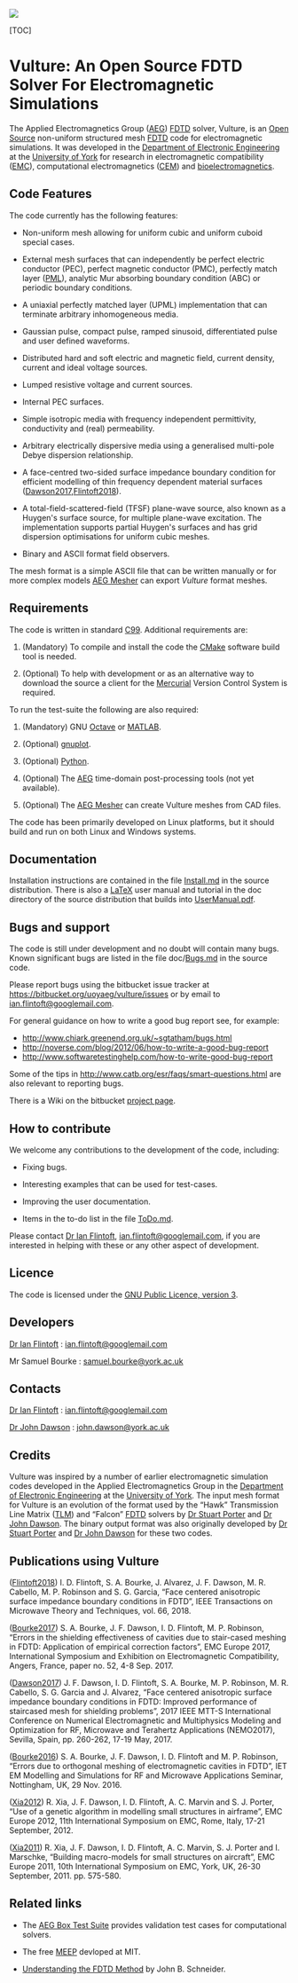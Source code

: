![](https://bitbucket.org/uoyaeg/vulture/wiki/aperture.jpg )

[TOC]

# Vulture: An Open Source FDTD Solver For Electromagnetic Simulations

The Applied Electromagnetics Group ([AEG][]) [FDTD][] solver, Vulture, is an 
[Open Source][] non-uniform structured mesh [FDTD][] code for electromagnetic 
simulations. It was developed in the [Department of Electronic Engineering][] 
at the [University of York][] for research in electromagnetic compatibility ([EMC][]), 
computational electromagnetics ([CEM][]) and [bioelectromagnetics][].

## Code Features

The code currently has the following features:

* Non-uniform mesh allowing for uniform cubic and uniform cuboid special cases.

* External mesh surfaces that can independently be perfect electric conductor 
  (PEC), perfect magnetic conductor (PMC), perfectly match layer ([PML][]), analytic 
  Mur absorbing boundary condition (ABC) or periodic boundary conditions.
 
* A uniaxial perfectly matched layer (UPML) implementation that can terminate 
  arbitrary inhomogeneous media.

* Gaussian pulse, compact pulse, ramped sinusoid, differentiated pulse and user 
  defined waveforms.

* Distributed hard and soft electric and magnetic field, current density, 
  current and ideal voltage sources.

* Lumped resistive voltage and current sources.

* Internal PEC surfaces.

* Simple isotropic media with frequency independent permittivity, conductivity 
  and (real) permeability.

* Arbitrary electrically dispersive media using a generalised multi-pole Debye 
  dispersion relationship.

* A face-centred two-sided surface impedance boundary condition for efficient modelling
  of thin frequency dependent material surfaces ([Dawson2017],[Flintoft2018]).

* A total-field-scattered-field (TFSF) plane-wave source, also known as a 
  Huygen's surface source, for multiple plane-wave excitation. The implementation 
  supports partial Huygen's surfaces and has grid dispersion optimisations for 
  uniform cubic meshes.

* Binary and ASCII format field observers.
 
The mesh format is a simple ASCII file that can be written manually or for more 
complex models [AEG Mesher][] can export *Vulture* format meshes.

## Requirements

The code is written in standard [C99][]. Additional requirements are:

1. (Mandatory) To compile and install the code the [CMake][] software build tool 
   is needed.

2. (Optional) To help with development or as an alternative way to download the 
   source a client for the [Mercurial][] Version Control System is required.

To run the test-suite the following are also required:

1. (Mandatory) GNU [Octave][] or [MATLAB][].

2. (Optional) [gnuplot][].

3. (Optional) [Python][].

4. (Optional) The [AEG][] time-domain post-processing tools (not yet available). 

5. (Optional) The [AEG Mesher][] can create Vulture meshes from CAD files. 

The code has been primarily developed on Linux platforms, but it should build 
and run on both Linux and Windows systems.

## Documentation

Installation instructions are contained in the file [Install.md][] in the 
source distribution. There is also a [LaTeX][] user manual and tutorial in the 
doc directory of the source distribution that builds into [UserManual.pdf][].

## Bugs and support

The code is still under development and no doubt will contain many bugs. Known 
significant bugs are listed in the file doc/[Bugs.md][] in the source code. 

Please report bugs using the bitbucket issue tracker at
<https://bitbucket.org/uoyaeg/vulture/issues> or by email to <ian.flintoft@googlemail.com>.

For general guidance on how to write a good bug report see, for example:

* <http://www.chiark.greenend.org.uk/~sgtatham/bugs.html>
* <http://noverse.com/blog/2012/06/how-to-write-a-good-bug-report>
* <http://www.softwaretestinghelp.com/how-to-write-good-bug-report>

Some of the tips in <http://www.catb.org/esr/faqs/smart-questions.html> are also 
relevant to reporting bugs.

There is a Wiki on the bitbucket [project page](https://bitbucket.org/uoyaeg/vulture/wiki).

## How to contribute

We welcome any contributions to the development of the code, including:

* Fixing bugs.

* Interesting examples that can be used for test-cases.

* Improving the user documentation.

* Items in the to-do list in the file [ToDo.md][].

Please contact [Dr Ian Flintoft][], <ian.flintoft@googlemail.com>, if you are 
interested in helping with these or any other aspect of development.

## Licence

The code is licensed under the [GNU Public Licence, version 3](http://www.gnu.org/copyleft/gpl.html). 

## Developers

[Dr Ian Flintoft][] : <ian.flintoft@googlemail.com>

Mr Samuel Bourke : <samuel.bourke@york.ac.uk>

## Contacts

[Dr Ian Flintoft][] : <ian.flintoft@googlemail.com>

[Dr John Dawson](http://www.elec.york.ac.uk/staff/jfd1.html) : <john.dawson@york.ac.uk>

## Credits

Vulture was inspired by a number of earlier electromagnetic simulation codes 
developed in the Applied Electromagnetics Group in the [Department of 
Electronic Engineering][] at the [University of York][]. The input mesh format for Vulture 
is an evolution of the format used by the “Hawk” Transmission Line Matrix 
([TLM][]) and “Falcon” [FDTD][] solvers by [Dr Stuart Porter][] and [Dr John 
Dawson][]. The binary output format was also originally developed by [Dr Stuart 
Porter][] and [Dr John Dawson][] for these two codes.

## Publications using Vulture

[Flintoft2018]: http://dx.doi.org/10.1109/TMTT.2017.2778059

([Flintoft2018]) I. D. Flintoft, S. A. Bourke, J. Alvarez, J. F. Dawson, M. R. Cabello, 
M. P. Robinson and S. G. Garcia, “Face centered anisotropic surface impedance boundary 
conditions in FDTD”, IEEE Transactions on Microwave Theory and Techniques, vol. 66, 2018.

[Bourke2017]: http://dx.doi.org/10.1109/EMCEurope.2017.8094791

([Bourke2017]) S. A. Bourke, J. F. Dawson, I. D. Flintoft, M. P. Robinson, “Errors in 
the shielding effectiveness of cavities due to stair-cased meshing in FDTD: Application 
of empirical correction factors”, EMC Europe 2017, International Symposium and Exhibition 
on Electromagnetic Compatibility, Angers, France, paper no. 52, 4-8 Sep. 2017.

[Dawson2017]: http://dx.doi.org/10.1109/NEMO.2017.7964253

([Dawson2017]) J. F. Dawson, I. D. Flintoft, S. A. Bourke, M. P. Robinson, M. R. Cabello, 
S. G. Garcia and J. Alvarez, “Face centered anisotropic surface impedance boundary conditions 
in FDTD: Improved performance of staircased mesh for shielding problems”, 2017 IEEE MTT-S 
International Conference on Numerical Electromagnetic and Multiphysics Modeling and 
Optimization for RF, Microwave and Terahertz Applications (NEMO2017), Sevilla, Spain, 
pp. 260-262, 17-19 May, 2017.

[Bourke2016]: http://eprints.whiterose.ac.uk/120548/7/Bourke2017_postprint.pdf

([Bourke2016]) S. A. Bourke, J. F. Dawson, I. D. Flintoft and M. P. Robinson, “Errors 
due to orthogonal meshing of electromagnetic cavities in FDTD”, IET EM Modelling and 
Simulations for RF and Microwave Applications Seminar, Nottingham, UK, 29 Nov. 2016.

[Xia2012]: http://dx.doi.org/10.1109/EMCEurope.2012.6396718

([Xia2012]) R. Xia, J. F. Dawson, I. D. Flintoft, A. C. Marvin and S. J. Porter, “Use 
of a genetic algorithm in modelling small structures in airframe”, EMC Europe 2012, 
11th International Symposium on EMC, Rome, Italy, 17-21 September, 2012.

[Xia2011]: http://ieeexplore.ieee.org/stamp/stamp.jsp?tp=&arnumber=6078646&isnumber=6078493

([Xia2011]) R. Xia, J. F. Dawson, I. D. Flintoft, A. C. Marvin, S. J. Porter and I. Marschke, 
“Building macro-models for small structures on aircraft”, EMC Europe 2011, 10th International 
Symposium on EMC, York, UK, 26-30 September, 2011. pp. 575-580. 

## Related links

* The [AEG Box Test Suite][] provides validation test cases for computational solvers. 

* The free [MEEP](http://ab-initio.mit.edu/wiki/index.php/Meep) devloped at MIT.

* [Understanding the FDTD Method](http://www.eecs.wsu.edu/~schneidj/ufdtd) by John B. Schneider. 


[PML]:                       http://en.wikipedia.org/wiki/Perfectly_matched_layer
[Open Source]:               http://opensource.org
[LaTeX]:                     http://www.latex-project.org
[TLM]:                       http://en.wikipedia.org/wiki/Transmission-line_matrix_method
[FDTD]:                      http://en.wikipedia.org/wiki/Finite-difference_time-domain_method
[gnuplot]:                   http://www.gnuplot.info
[Python]:                    https://www.python.org
[Octave]:                    http://www.gnu.org/software/octave
[MATLAB]:                    http://www.mathworks.co.uk/products/matlab
[C99]:                       http://en.wikipedia.org/wiki/C99
[Mercurial]:                 http://mercurial.selenic.com
[CMake]:                     http://www.cmake.org
[AEG Mesher]:                https://bitbucket.org/uoyaeg/aegmesher
[AEG Box Test Suite]:        https://bitbucket.org/uoyaeg/aegboxts

[University of York]:        http://www.york.ac.uk
[Department of Electronic Engineering]: https://www.york.ac.uk/electronic-engineering
[AEG]:                       https://www.york.ac.uk/electronic-engineering/research/communication-technologies/applied-electromagnetics-devices
[Dr Ian Flintoft]:           https://idflintoft.bitbucket.io
[Dr John Dawson]:            https://www.york.ac.uk/electronic-engineering/staff/john_dawson
[Dr Stuart Porter]:          https://www.york.ac.uk/electronic-engineering/staff/stuart_porter
[EMC]:                       https://www.york.ac.uk/electronic-engineering/research/communication-technologies/applied-electromagnetics-devices/emc-shielding
[CEM]:                       https://www.york.ac.uk/electronic-engineering/research/communication-technologies/applied-electromagnetics-devices/numerical-modelling-optimisation
[bioelectromagnetics]:       https://www.york.ac.uk/electronic-engineering/research/communication-technologies/applied-electromagnetics-devices/bio-electromagnetics

[Install.md]:                https://bitbucket.org/uoyaeg/vulture/raw/tip/Install.md
[UserManual.pdf]:            https://bitbucket.org/uoyaeg/vulture/wiki/UserManual.pdf
[ToDo.md]:                   https://bitbucket.org/uoyaeg/vulture/raw/tip/doc/ToDo.md
[Bugs.md]:                   https://bitbucket.org/uoyaeg/vulture/raw/tip/doc/Bugs.md

